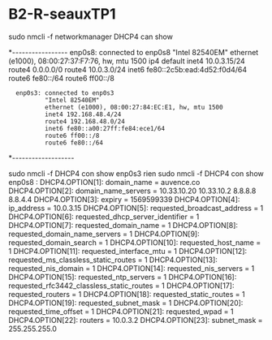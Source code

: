 # B2-R-seauxTP1

sudo nmcli -f networkmanager
              DHCP4 can show
              
  *-----------------
      enp0s8: connected to enp0s8
              "Intel 82540EM"
              ethernet (e1000), 08:00:27:37:F7:76, hw, mtu 1500
              ip4 default
              inet4 10.0.3.15/24
              route4 0.0.0.0/0
              route4 10.0.3.0/24
              inet6 fe80::2c5b:ead:4d52:f0d4/64
              route6 fe80::/64
              route6 ff00::/8

      enp0s3: connected to enp0s3
              "Intel 82540EM"
              ethernet (e1000), 08:00:27:84:EC:E1, hw, mtu 1500
              inet4 192.168.48.4/24
              route4 192.168.48.0/24
              inet6 fe80::a00:27ff:fe84:ece1/64
              route6 ff00::/8
              route6 fe80::/64
   *-------------------
            
 sudo nmcli -f DHCP4 con show enp0s3 rien
 sudo nmcli -f DHCP4 con show enp0s8 :
      DHCP4.OPTION[1]:                        domain_name = auvence.co
      DHCP4.OPTION[2]:                        domain_name_servers = 10.33.10.20 10.33.10.2 8.8.8.8 8.8.4.4
      DHCP4.OPTION[3]:                        expiry = 1569599339
      DHCP4.OPTION[4]:                        ip_address = 10.0.3.15
      DHCP4.OPTION[5]:                        requested_broadcast_address = 1
      DHCP4.OPTION[6]:                        requested_dhcp_server_identifier = 1
      DHCP4.OPTION[7]:                        requested_domain_name = 1
      DHCP4.OPTION[8]:                        requested_domain_name_servers = 1
      DHCP4.OPTION[9]:                        requested_domain_search = 1
      DHCP4.OPTION[10]:                       requested_host_name = 1
      DHCP4.OPTION[11]:                       requested_interface_mtu = 1
      DHCP4.OPTION[12]:                       requested_ms_classless_static_routes = 1
      DHCP4.OPTION[13]:                       requested_nis_domain = 1
      DHCP4.OPTION[14]:                       requested_nis_servers = 1
      DHCP4.OPTION[15]:                       requested_ntp_servers = 1
      DHCP4.OPTION[16]:                       requested_rfc3442_classless_static_routes = 1
      DHCP4.OPTION[17]:                       requested_routers = 1
      DHCP4.OPTION[18]:                       requested_static_routes = 1
      DHCP4.OPTION[19]:                       requested_subnet_mask = 1
      DHCP4.OPTION[20]:                       requested_time_offset = 1
      DHCP4.OPTION[21]:                       requested_wpad = 1
      DHCP4.OPTION[22]:                       routers = 10.0.3.2
      DHCP4.OPTION[23]:                       subnet_mask = 255.255.255.0


